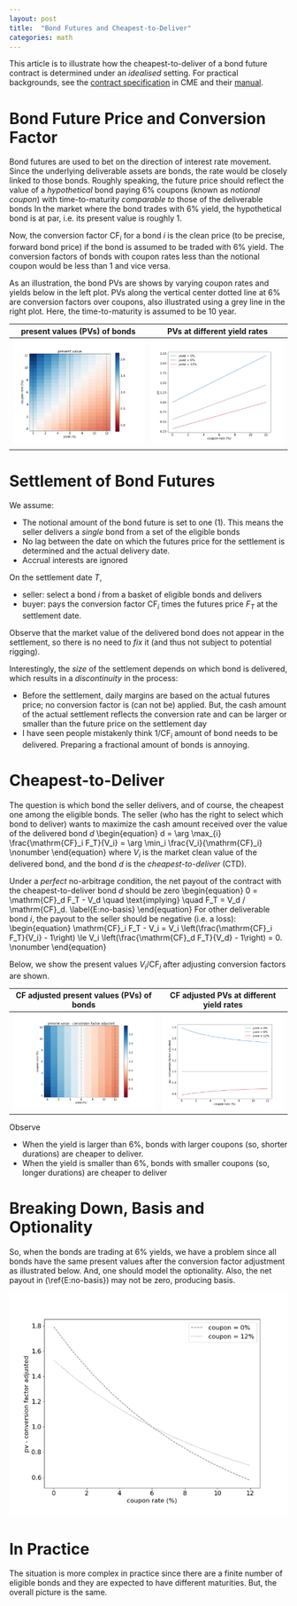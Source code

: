```yaml
---
layout: post
title:  "Bond Futures and Cheapest-to-Deliver"
categories: math
---
```


This article is to illustrate how the cheapest-to-deliver of a bond future contract is determined under an *idealised* setting. For practical backgrounds, see the [contract specification](https://www.cmegroup.com/markets/interest-rates/us-treasury/30-year-us-treasury-bond.contractSpecs.html) in CME and their [manual](https://www.cmegroup.com/education/files/understanding-treasury-futures.pdf).

# Bond Future Price and Conversion Factor

Bond futures are used to bet on the direction of interest rate movement. Since the underlying deliverable assets are bonds, the rate would be closely linked to those bonds. Roughly speaking, the future price should reflect the value of a *hypothetical* bond paying 6% coupons (known as *notional coupon*) with time-to-maturity *comparable to* those of the deliverable bonds In the market where the bond trades with 6% yield, the hypothetical bond is at par, i.e. its present value is roughly 1. 

Now, the conversion factor $\mathrm{CF}_i$ for a bond $i$ is the clean price (to be precise, forward bond price) if the bond is assumed to be traded with 6% yield. The conversion factors of bonds with coupon rates less than the notional coupon would be less than 1 and vice versa.  

As an illustration, the bond PVs are shows by varying coupon rates and yields below in the left plot. PVs along the vertical center dotted line at 6% are conversion factors over coupons, also illustrated using a grey line in the right plot. Here, the time-to-maturity is assumed to be 10 year. 


|present values (PVs) of bonds|PVs at different yield rates|
| :--: | :--: |
|![pv-2d](/assets/bondfutures/pv-2d.png)|![pv-2d](/assets/bondfutures/pv-1d.png)|


# Settlement of Bond Futures

We assume:
* The notional amount of the bond future is set to one (1). This means the seller delivers a *single* bond from a set of the eligible bonds
* No lag between the date on which the futures price for the settlement is determined and the actual delivery date. 
* Accrual interests are ignored

On the settlement date $T$, 
* seller: select a bond $i$ from a basket of eligible bonds and delivers
* buyer: pays the conversion factor $\mathrm{CF}_{i}$ times the futures price $F_T$ at the settlement date. 

Observe that the market value of the delivered bond does not appear in the settlement, so there is no need to *fix* it (and thus not subject to potential rigging). 

Interestingly, the *size* of the settlement depends on which bond is delivered, which results in a *discontinuity* in the process: 
* Before the settlement, daily margins are based on the actual futures price; no conversion factor is (can not be) applied. But, the cash amount of the actual settlement reflects the conversion rate and can be larger or smaller than the future price on the settlement day
* I have seen people mistakenly think $1/\mathrm{CF}_{i}$ amount of bond needs to be delivered. Preparing a fractional amount of bonds is annoying.

# Cheapest-to-Deliver

The question is which bond the seller delivers, and of course, the cheapest one among the eligible bonds. The seller (who has the right to select which bond to deliver) wants to maximize the cash amount received over the value of the delivered bond $d$
\begin{equation}
d = \arg \max_{i} \frac{\mathrm{CF}_i F_T}{V_i} = \arg \min_i \frac{V_i}{\mathrm{CF}_i}
\nonumber
\end{equation}
where $V_i$ is the market clean value of the delivered bond, and the bond $d$ is the *cheapest-to-deliver* (CTD).

Under a *perfect* no-arbitrage condition, the net payout of the contract with the cheapest-to-deliver bond $d$ should be zero
\begin{equation}
0 = \mathrm{CF}_d F_T - V_d \quad \text{implying} \quad F_T = V_d / \mathrm{CF}_d.
\label{E:no-basis}
\end{equation}
For other deliverable bond $i$, the payout to the seller should be negative (i.e. a loss):
\begin{equation}
\mathrm{CF}_i F_T - V_i = V_i \left(\frac{\mathrm{CF}_i F_T}{V_i} - 1\right) \le V_i \left(\frac{\mathrm{CF}_d F_T}{V_d} - 1\right) = 0.
\nonumber
\end{equation}

Below, we show the present values $V_i/\mathrm{CF}_i$ after adjusting conversion factors are shown. 

|CF adjusted present values (PVs) of bonds|CF adjusted PVs at different yield rates|
| :--: | :--: |
|![pv-2d-adj](/assets/bondfutures/adj-pv-2d.png)|![pv-1d-adj](/assets/bondfutures/adj-pv-1d.png)|

Observe
* When the yield is larger than 6%, bonds with larger coupons (so, shorter durations) are cheaper to deliver. 
* When the yield is smaller than 6%, bonds with smaller coupons (so, longer durations) are cheaper to deliver

# Breaking Down, Basis and Optionality

So, when the bonds are trading at 6% yields, we have a problem since all bonds have the same present values after the conversion factor adjustment as illustrated below. And, one should model the optionality. Also, the net payout in (\ref{E:no-basis}) may not be zero, producing basis. 

![adj-pv-1d-y](/assets/bondfutures/adj-pv-1d-y.png)


# In Practice

The situation is more complex in practice since there are a finite number of eligible bonds and they are expected to have different maturities. But, the overall picture is the same. 
